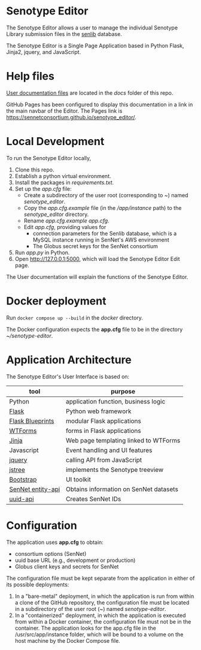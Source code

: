 # Senotype Editor

The Senotype Editor allows a user to manage the individual Senotype Library submission files in the [senlib](https://github.com/sennetconsortium/senlib) database.

The Senotype Editor is a Single Page Application based in Python Flask, Jinja2, jquery, and JavaScript.

# Help files
[User documentation files](https://github.com/sennetconsortium/senotype_editor/blob/main/docs/HELP.md) are located in the _docs_ folder of this repo.

GitHub Pages has been configured to display this documentation in a link in the main navbar of the Editor. 
The Pages link is https://sennetconsortium.github.io/senotype_editor/.

# Local Development
To run the Senotype Editor locally,
1. Clone this repo.
2. Establish a python virtual environment.
3. Install the packages in *requirements.txt*.
4. Set up the *app.cfg* file:
   * Create a subdirectory of the user root (corresponding to ~) named *senotype_editor*.
   * Copy the *app.cfg.example* file (in the */app/instance* path) to the *senotype_editor* directory. 
   * Rename *app.cfg.example* *app.cfg*.
   * Edit *app.cfg*, providing values for 
     * connection parameters for the Senlib database, which is a MySQL instance running in SenNet's AWS environment
     * The Globus secret keys for the SenNet consortium
5. Run *app.py* in Python.
6. Open  http://127.0.0.1:5000, which will load the Senotype Editor Edit page.

The User documentation will explain the functions of the Senotype Editor.

# Docker deployment
Run `docker compose up --build` in the _docker_ directory.

The Docker configuration expects the **app.cfg** file to be in the directory _~/senotype-editor_.

# Application Architecture
The Senotype Editor's User Interface is based on:

| tool                                                                            | purpose                                |
|---------------------------------------------------------------------------------|----------------------------------------|
| Python                                                                          | application function, business logic   |
| [Flask](https://flask.palletsprojects.com/en/3.0.x/)                            | Python web framework                   |
| [Flask Blueprints](https://flask.palletsprojects.com/en/3.0.x/blueprints/)      | modular Flask applications             |
| [WTForms](https://wtforms.readthedocs.io/en/2.3.x/forms/)                       | forms in Flask applications            |
| [Jinja](https://jinja.palletsprojects.com/en/3.1.x/)                            | Web page templating linked to WTForms  |
| Javascript                                                                      | Event handling and UI features         |
| [jquery](https://jquery.com/)                                                   | calling API from JavaScript            |
| [jstree](https://www.jstree.com/)                                               | implements the Senotype treeview       |
| [Bootstrap](https://getbootstrap.com/)                                          | UI toolkit                             |
| [SenNet entity-api](https://smart-api.info/ui/7d838c9dee0caa2f8fe57173282c5812) | Obtains information on SenNet datasets |
| [uuid-api](https://github.com/x-atlas-consortia/uuid-api)                       | Creates SenNet IDs                     |


# Configuration
The application uses **app.cfg** to obtain:
- consortium options (SenNet)
- uuid base URL (e.g., development or production)
- Globus client keys and secrets for SenNet

The configuration file must be kept separate from the application in either of its possible deployments:
1. In a "bare-metal" deployment, in which the application is run from within a clone of the GitHub repository, the configuration file must be located in a subdirectory of the user root (~) named _senotype-editor_.
2. In a "containerized" deployment, in which the application is executed from within a Docker container, the configuration file must not be in the container. The application looks for the app.cfg file in the /usr/src/app/instance
folder, which will be bound to a volume on the host machine by the Docker Compose file.

